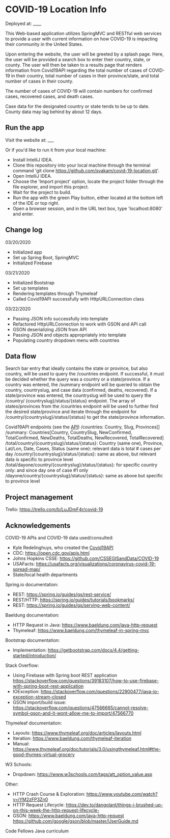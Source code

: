 # COVID-19 Location Info

Deployed at: ____

This Web-based application utilizes SpringMVC and RESTful web services to provide a user with current 
information on how COVID-19 is impacting their community in the United States.

Upon entering the website, the user will be greeted by a splash page. Here, the user will be provided a search box to enter their country, state, or county. 
The user will then be taken to a results page that renders information from Covid19API regarding the total number of cases of COVID-19 in their country, 
total number of cases in their province/state, and total number of cases in their county. 

The number of cases of COVID-19 will contain numbers for confirmed cases, recovered cases, and death cases. 

Case data for the designated country or state tends to be up to date. County data may lag behind by about 12 days. 

## Run the app
Visit the website at: ___

Or if you'd like to run it from your local machine: 
- Install IntelliJ IDEA. 
- Clone this repository into your local machine through the terminal command 'git clone https://github.com/svakam/covid-19-location.git'. 
- Open IntelliJ IDEA. 
- Choose the 'Import project' option, locate the project folder through the file explorer, and import this project. 
- Wait for the project to build. 
- Run the app with the green Play button, either located at the bottom left of the IDE or top right. 
- Open a browser session, and in the URL text box, type 'localhost:8080' and enter. 

## Change log
03/20/2020
- Initialized app
- Set up Spring Boot, SpringMVC
- Initialized Firebase

03/21/2020
- Initialized Bootstrap
- Set up templates
- Rendering templates through Thymeleaf
- Called Covid19API successfully with HttpURLConnection class

03/22/2020
- Passing JSON info successfully into template 
- Refactored HttpURLConnection to work with GSON and API call
- GSON deserializing JSON from API
- Passing JSON and objects appropriately into template
- Populating country dropdown menu with countries


## Data flow
Search bar entry that ideally contains the state or province, but also country, will be used to query 
the /countries endpoint. If successful, it must be decided whether the query was a country or a state/province. If a country was entered, the /summary endpoint will be queried
to obtain the country, countryslug, and case data (confirmed, deaths, recovered). If a state/province was entered, the countryslug will be used to query the /country/
{countryslug}/status/{status} endpoint. The array of states/provinces from the /countries endpoint will be used to further find the desired state/province and iterate through
the endpoint for /country/{countryslug}/status/{status} to get the state/province information. 

Covid19API endpoints (see the [API](https://covid19api.com/#details))
/countries: Country, Slug, Provinces[]
/summary: Countries[Country, CountrySlug, NewConfirmed, TotalConfirmed, NewDeaths, TotalDeaths, NewRecovered, TotalRecovered]
/total/country/{countryslug}/status/{status}: Country (same one), Province, Lat/Lon, Date, Cases, Status (same one): relevant data is total # cases per day
/country/{countryslug}/status/{status}: same as above, but relevant data is specific to province level
/total/dayone/country/{countryslug}/status/{status}: for specific country only: and since day one of case #1 only
/dayone/country/{countryslug}/status/{status}: same as above but specific to province level

## Project management
Trello: https://trello.com/b/LuJDmF4r/covid-19

## Acknowledgements
COVID-19 APIs and COVID-19 data used/consulted:
- Kyle Redelinghuys, who created the [Covid19API](https://covid19api.com/#details)
- CDC: https://open.cdc.gov/apis.html
- Johns Hopkins CSSE: https://github.com/CSSEGISandData/COVID-19
- USAFacts: https://usafacts.org/visualizations/coronavirus-covid-19-spread-map/
- State/local health departments

Spring.io documentation:
- REST: https://spring.io/guides/gs/rest-service/
- REST/HTTP: https://spring.io/guides/tutorials/bookmarks/
- REST: https://spring.io/guides/gs/serving-web-content/

Baeldung documentation:
- HTTP Request in Java: https://www.baeldung.com/java-http-request
- Thymeleaf: https://www.baeldung.com/thymeleaf-in-spring-mvc

Bootstrap documentation: 
- Implementation: https://getbootstrap.com/docs/4.4/getting-started/introduction/

Stack Overflow:
- Using Firebase with Spring boot REST application https://stackoverflow.com/questions/39183107/how-to-use-firebase-with-spring-boot-rest-application
- IOException: https://stackoverflow.com/questions/22900477/java-io-exception-stream-closed
- GSON import/build issue: https://stackoverflow.com/questions/47566665/cannot-resolve-symbol-gson-and-it-wont-allow-me-to-import/47566770

Thymeleaf documentation: 
- Layouts: https://www.thymeleaf.org/doc/articles/layouts.html
- Iteration: https://www.baeldung.com/thymeleaf-iteration
- Manual: https://www.thymeleaf.org/doc/tutorials/3.0/usingthymeleaf.html#the-good-thymes-virtual-grocery

W3 Schools:
- Dropdown: https://www.w3schools.com/tags/att_option_value.asp

Other:
- HTTP Crash Course & Exploration: https://www.youtube.com/watch?v=iYM2zFP3Zn0
- HTTP Request Lifecycle: https://dev.to/dangolant/things-i-brushed-up-on-this-week-the-http-request-lifecycle-
- GSON: https://www.baeldung.com/java-http-request https://github.com/google/gson/blob/master/UserGuide.md

Code Fellows Java curriculum